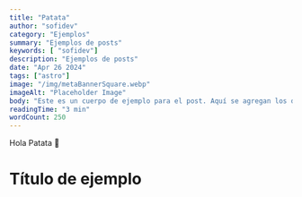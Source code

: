 ```yaml
---
title: "Patata"
author: "sofidev"
category: "Ejemplos"
summary: "Ejemplos de posts"
keywords: [ "sofidev"]
description: "Ejemplos de posts"
date: "Apr 26 2024"
tags: ["astro"]
image: "/img/metaBannerSquare.webp"
imageAlt: "Placeholder Image"
body: "Este es un cuerpo de ejemplo para el post. Aquí se agregan los detalles del contenido del artículo."
readingTime: "3 min"
wordCount: 250
---
```




Hola Patata 🥔


# Título  de ejemplo


